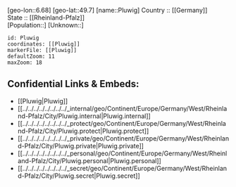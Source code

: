 ﻿---
location: [49.7,6.68] 
mapzoom: [7,12] 
mapmarker: city 
type: City
tags:
- geo/City


SpocWebEntityId: 33415
isDeleted: false
confidential: public

---
[geo-lon::6.68] 
[geo-lat::49.7] 
[name::Pluwig] 
Country :: [[Germany]]  
State :: [[Rheinland-Pfalz]]  
[Population::] 
[Unknown::] 


```leaflet
id: Pluwig
coordinates: [[Pluwig]] 
markerFile: [[Pluwig]] 
defaultZoom: 11 
maxZoom: 18
```


## Confidential Links & Embeds: 
- [[Pluwig|Pluwig]]  
- [[../../../../../../../../_internal/geo/Continent/Europe/Germany/West/Rheinland-Pfalz/City/Pluwig.internal|Pluwig.internal]] 
- [[../../../../../../../../_protect/geo/Continent/Europe/Germany/West/Rheinland-Pfalz/City/Pluwig.protect|Pluwig.protect]] 
- [[../../../../../../../../_private/geo/Continent/Europe/Germany/West/Rheinland-Pfalz/City/Pluwig.private|Pluwig.private]] 
- [[../../../../../../../../_personal/geo/Continent/Europe/Germany/West/Rheinland-Pfalz/City/Pluwig.personal|Pluwig.personal]] 
- [[../../../../../../../../_secret/geo/Continent/Europe/Germany/West/Rheinland-Pfalz/City/Pluwig.secret|Pluwig.secret]] 
